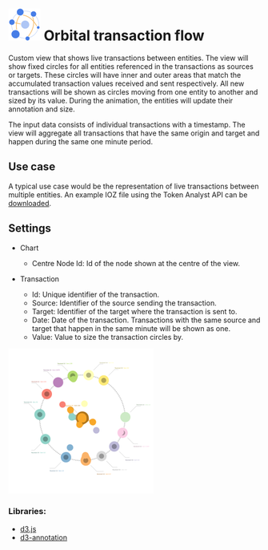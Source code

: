 # ![](icon.svg) Orbital transaction flow

Custom view that shows live transactions between entities. The view will show fixed circles for all entities referenced in the transactions as sources or targets. These circles will have inner and outer areas that match the accumulated transaction values received and sent respectively. All new transactions will be shown as circles moving from one entity to another and sized by its value. During the animation, the entities will update their annotation and size.

The input data consists of individual transactions with a timestamp.
The view will aggregate all transactions that have the same origin and target and happen during the same one minute period.

## Use case

A typical use case would be the representation of live transactions between multiple entities.
An example IOZ file using the Token Analyst API can be [downloaded](TokenAnalystDemo.ioz).

## Settings

 - Chart
    - Centre Node Id: Id of the node shown at the centre of the view.

 - Transaction
    - Id: Unique identifier of the transaction.
    - Source: Identifier of the source sending the transaction.
    - Target: Identifier of the target where the transaction is sent to.
    - Date: Date of the transaction. Transactions with the same source and target that happen in the same minute will be shown as one.
    - Value: Value to size the transaction circles by.

![screenshot](thumbnail.png)

### Libraries:
 - [d3.js](https://d3js.org/)
 - [d3-annotation](https://d3-annotation.susielu.com/)
